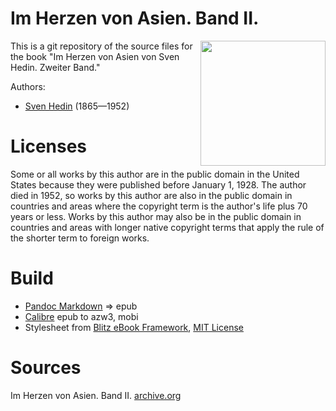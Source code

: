 # Im Herzen von Asien. Band II.

<img align="right" width="200"  src="https://user-images.githubusercontent.com/13177792/213483448-87c8259a-99e6-49ad-856e-3d59f7bbaf13.jpg">

This is a git repository of the source files for the book "Im Herzen von Asien von Sven Hedin. Zweiter Band."

Authors:

* [Sven Hedin](https://de.wikipedia.org/wiki/Sven_Hedin) (1865—1952)

# Licenses
Some or all works by this author are in the public domain in the United States
because they were published before January 1, 1928. The author died in 1952, so
works by this author are also in the public domain in countries and areas where
the copyright term is the author's life plus 70 years or less. Works by this
author may also be in the public domain in countries and areas with longer
native copyright terms that apply the rule of the shorter term to foreign works.

# Build
* [Pandoc Markdown](https://pandoc.org/MANUAL.html#pandocs-markdown) => epub
* [Calibre](https://calibre-ebook.com/) epub to azw3, mobi
* Stylesheet from [Blitz eBook Framework](https://friendsofepub.github.io/Blitz/), [MIT License](https://github.com/FriendsOfEpub/Blitz/blob/master/LICENSE)

# Sources
Im Herzen von Asien. Band II. [archive.org](https://archive.org/details/imherzenvonasien02hedi/page/n7/mode/2up)


